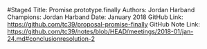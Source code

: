 #Stage4
Title: Promise.prototype.finally
Authors: Jordan Harband
Champions: Jordan Harband
Date: January 2018
GitHub Link: https://github.com/tc39/proposal-promise-finally
GitHub Note Link: https://github.com/tc39/notes/blob/HEAD/meetings/2018-01/jan-24.md#conclusionresolution-2

